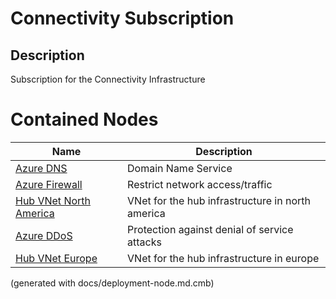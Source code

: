 # Connectivity Subscription
## Description
Subscription for the Connectivity Infrastructure

# Contained Nodes
Name | Description 
---|---
[Azure DNS](../../../mybank/it-management/azure/dns.md) | Domain Name Service
[Azure Firewall](../../../mybank/it-management/azure/firewall.md) | Restrict network access/traffic
[Hub VNet North America](../../../mybank/it-management/azure/hub-vnet-north-america.md) | VNet for the hub infrastructure in north america
[Azure DDoS](../../../mybank/it-management/azure/ddos-protection.md) | Protection against denial of service attacks
[Hub VNet Europe](../../../mybank/it-management/azure/hub-vnet-europe.md) | VNet for the hub infrastructure in europe


(generated with docs/deployment-node.md.cmb)
